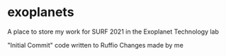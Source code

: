 # exoplanets

A place to store my work for SURF 2021 in the Exoplanet Technology lab

"Initial Commit" code written to Ruffio
Changes made by me
